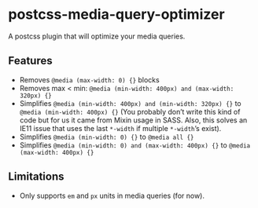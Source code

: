 # postcss-media-query-optimizer

A postcss plugin that will optimize your media queries.

## Features

* Removes `@media (max-width: 0) {}` blocks
* Removes max < min: `@media (min-width: 400px) and (max-width: 320px) {}`
* Simplifies `@media (min-width: 400px) and (min-width: 320px) {}` to `@media (min-width: 400px) {}` (You probably don’t write this kind of code but for us it came from Mixin usage in SASS. Also, this solves an IE11 issue that uses the last `*-width` if multiple `*-width`’s exist).
* Simplifies `@media (min-width: 0) {}` to `@media all {}`
* Simplifies `@media (min-width: 0) and (max-width: 400px) {}` to `@media (max-width: 400px) {}`

## Limitations

* Only supports `em` and `px` units in media queries (for now).